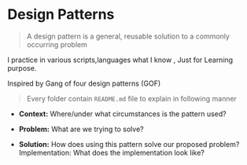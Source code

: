# Design Patterns 
>A design pattern is a general, reusable solution to a commonly occurring problem



I practice  in various scripts,languages what I know , 
Just for Learning purpose. 

Inspired by Gang of four design patterns (GOF)

>Every folder contain `README.md` file to explain in following manner 

- **Context:** Where/under what circumstances is the pattern used?

- **Problem:** What are we trying to solve?

- **Solution:** How does using this pattern solve our proposed problem?
Implementation: What does the implementation look like?